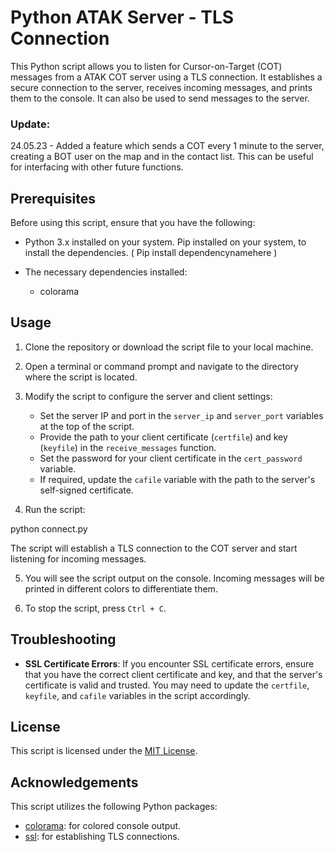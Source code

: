 # Python ATAK Server - TLS Connection

This Python script allows you to listen for Cursor-on-Target (COT) messages from a ATAK COT server using a TLS connection. It establishes a secure connection to the server, receives incoming messages, and prints them to the console. It can also be used to send messages to the server.

### Update:
24.05.23 - Added a feature which sends a COT every 1 minute to the server, creating a BOT user on the map and in the contact list. This can be useful for interfacing with other future functions.

## Prerequisites

Before using this script, ensure that you have the following:

- Python 3.x installed on your system. Pip installed on your system, to install the dependencies. ( Pip install dependencynamehere )
- The necessary dependencies installed:

   - colorama


## Usage

1. Clone the repository or download the script file to your local machine.

2. Open a terminal or command prompt and navigate to the directory where the script is located.

3. Modify the script to configure the server and client settings:

   - Set the server IP and port in the `server_ip` and `server_port` variables at the top of the script.
   - Provide the path to your client certificate (`certfile`) and key (`keyfile`) in the `receive_messages` function.
   - Set the password for your client certificate in the `cert_password` variable.
   - If required, update the `cafile` variable with the path to the server's self-signed certificate.

4. Run the script:

python connect.py


   The script will establish a TLS connection to the COT server and start listening for incoming messages.

5. You will see the script output on the console. Incoming messages will be printed in different colors to differentiate them.

6. To stop the script, press `Ctrl + C`.

## Troubleshooting

- **SSL Certificate Errors**: If you encounter SSL certificate errors, ensure that you have the correct client certificate and key, and that the server's certificate is valid and trusted. You may need to update the `certfile`, `keyfile`, and `cafile` variables in the script accordingly.

## License

This script is licensed under the [MIT License](LICENSE).

## Acknowledgements

This script utilizes the following Python packages:

- [colorama](https://pypi.org/project/colorama/): for colored console output.
- [ssl](https://docs.python.org/3/library/ssl.html): for establishing TLS connections.


